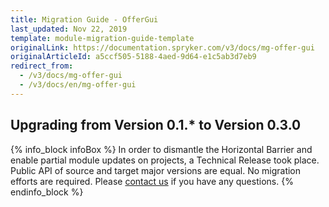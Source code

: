 ```yaml
---
title: Migration Guide - OfferGui
last_updated: Nov 22, 2019
template: module-migration-guide-template
originalLink: https://documentation.spryker.com/v3/docs/mg-offer-gui
originalArticleId: a5ccf505-5188-4aed-9d64-e1c5ab3d7eb9
redirect_from:
  - /v3/docs/mg-offer-gui
  - /v3/docs/en/mg-offer-gui
---
```


## Upgrading from Version 0.1.* to Version 0.3.0

{% info_block infoBox %}
In order to dismantle the Horizontal Barrier and enable partial module updates on projects, a Technical Release took place. Public API of source and target major versions are equal. No migration efforts are required. Please [contact us](https://spryker.com/en/support/) if you have any questions.
{% endinfo_block %}
